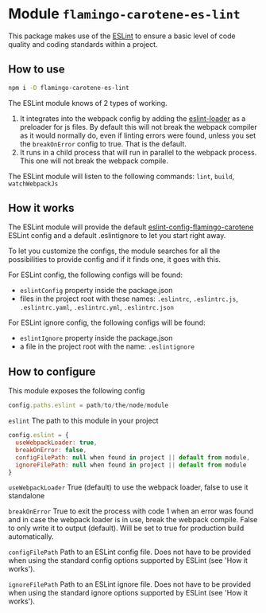 # Module `flamingo-carotene-es-lint`

This package makes use of the [ESLint](https://github.com/eslint/eslint) to ensure a basic level of code quality and
coding standards within a project.

## How to use

```bash
npm i -D flamingo-carotene-es-lint
```
The ESLint module knows of 2 types of working.
1. It integrates into the webpack config by adding the [eslint-loader](https://github.com/webpack-contrib/eslint-loader)
as a preloader for js files. By default this will not break the webpack compiler as it would normally do, even if
linting errors were found, unless you set the `breakOnError` config to true. That is the default.
1. It runs in a child process that will run in parallel to the webpack process. This one will not break the webpack
compile.

The ESLint module will listen to the following commands: `lint`, `build`, `watchWebpackJs`

## How it works

The ESLint module will provide the default [eslint-config-flamingo-carotene](../eslint-config-flamingo-carotene)
ESLint config and a default .eslintignore to let you start right away.

To let you customize the configs, the module searches for all the possibilities to provide config and if it finds one,
it goes with this.

For ESLint config, the following configs will be found:
- `eslintConfig` property inside the package.json
- files in the project root with these names: `.eslintrc`, `.eslintrc.js`, `.eslintrc.yaml`, `.eslintrc.yml`,
`.eslintrc.json`

For ESLint ignore config, the following configs will be found:
- `eslintIgnore` property inside the package.json
- a file in the project root with the name: `.eslintignore`

## How to configure

This module exposes the following config
```js
config.paths.eslint = path/to/the/node/module
```

`eslint` The path to this module in your project

```js
config.eslint = {
  useWebpackLoader: true,
  breakOnError: false,
  configFilePath: null when found in project || default from module,
  ignoreFilePath: null when found in project || default from module
}
```

`useWebpackLoader` True (default) to use the webpack loader, false to use it standalone

`breakOnError` True to exit the process with code 1 when an error was found and in case the webpack loader is in use,
break the webpack compile. False to only write it to output (default). Will be set to true for production build
automatically.

`configFilePath` Path to an ESLint config file. Does not have to be provided when using the standard config options
supported by ESLint (see 'How it works').

`ignoreFilePath` Path to an ESLint ignore file. Does not have to be provided when using the standard ignore options
supported by ESLint (see 'How it works').
